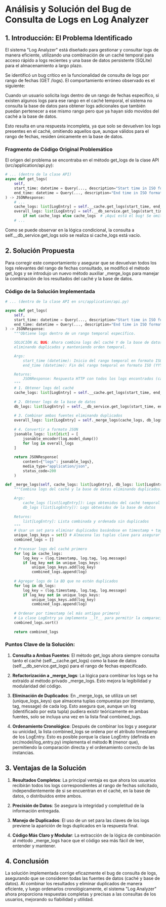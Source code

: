 # Análisis y Solución del Bug de Consulta de Logs en Log Analyzer

## 1. Introducción: El Problema Identificado

El sistema "Log Analyzer" está diseñado para gestionar y consultar logs de manera eficiente, utilizando una combinación de un caché temporal para acceso rápido a logs recientes y una base de datos persistente (SQLite) para el almacenamiento a largo plazo.

Se identificó un bug crítico en la funcionalidad de consulta de logs por rango de fechas (GET /logs). El comportamiento erróneo observado es el siguiente:

Cuando un usuario solicita logs dentro de un rango de fechas específico, si existen algunos logs para ese rango en el caché temporal, el sistema no consulta la base de datos para obtener logs adicionales que también puedan pertenecer a ese mismo rango pero que ya hayan sido movidos del caché a la base de datos.

Esto resulta en una respuesta incompleta, ya que solo se devuelven los logs presentes en el caché, omitiendo aquellos que, aunque válidos para el rango de fechas, residen únicamente en la base de datos.

### Fragmento de Código Original Problemático

El origen del problema se encontraba en el método get_logs de la clase API (src/application/api.py):

```python
# ... (dentro de la clase API)
async def get_logs(
    self, 
    start_time: datetime = Query(..., description="Start time in ISO format"), 
    end_time: datetime = Query(..., description="End time in ISO format")
) -> JSONResponse:
    # ...
    cache_logs: list[LogEntry] = self.__cache.get_logs(start_time, end_time)
    overall_logs: list[LogEntry] = self.__db_service.get_logs(start_time, end_time) \
        if not cache_logs else cache_logs  # ¡Aquí está el bug! Se omite la BD si cache_logs no está vacío.
    # ...
```

Como se puede observar en la lógica condicional, la consulta a self.__db_service.get_logs solo se realiza si cache_logs está vacío.

## 2. Solución Propuesta

Para corregir este comportamiento y asegurar que se devuelvan todos los logs relevantes del rango de fechas consultado, se modificó el método get_logs y se introdujo un nuevo método auxiliar _merge_logs para manejar la combinación de los resultados del caché y la base de datos.

### Código de la Solución Implementada

```python
# ... (dentro de la clase API en src/application/api.py)

async def get_logs(
    self, 
    start_time: datetime = Query(..., description="Start time in ISO format"), 
    end_time: datetime = Query(..., description="End time in ISO format")
) -> JSONResponse:
    """Obtiene logs dentro de un rango temporal específico.

    SOLUCIÓN AL BUG: Ahora combina logs del caché Y de la base de datos,
    eliminando duplicados y manteniendo orden temporal.

    Args:
        start_time (datetime): Inicio del rango temporal en formato ISO (YYYY-MM-DDTHH:MM:SS)
        end_time (datetime): Fin del rango temporal en formato ISO (YYYY-MM-DDTHH:MM:SS)

    Returns:
        JSONResponse: Respuesta HTTP con todos los logs encontrados (caché + BD)
    """
    # 1. Obtener logs del caché
    cache_logs: list[LogEntry] = self.__cache.get_logs(start_time, end_time)
    
    # 2. Obtener logs de la base de datos
    db_logs: list[LogEntry] = self.__db_service.get_logs(start_time, end_time)
    
    # 3. Combinar ambas fuentes eliminando duplicados
    overall_logs: list[LogEntry] = self._merge_logs(cache_logs, db_logs)
    
    # 4. Convertir a formato JSON
    jsonable_logs: list[dict] = [
        jsonable_encoder(log.model_dump())
        for log in overall_logs
    ]
    
    return JSONResponse(
        content={"logs": jsonable_logs}, 
        media_type="application/json", 
        status_code=200
    )

def _merge_logs(self, cache_logs: list[LogEntry], db_logs: list[LogEntry]) -> list[LogEntry]:
    """Combina logs del caché y la base de datos eliminando duplicados.
    
    Args:
        cache_logs (list[LogEntry]): Logs obtenidos del caché temporal
        db_logs (list[LogEntry]): Logs obtenidos de la base de datos
        
    Returns:
        list[LogEntry]: Lista combinada y ordenada sin duplicados
    """
    # Usar un set para eliminar duplicados basándose en timestamp + tag + message
    unique_logs_keys = set() # Almacena las tuplas clave para asegurar unicidad
    combined_logs = []
    
    # Procesar logs del caché primero
    for log in cache_logs:
        log_key = (log.timestamp, log.tag, log.message)
        if log_key not in unique_logs_keys:
            unique_logs_keys.add(log_key)
            combined_logs.append(log)
    
    # Agregar logs de la BD que no estén duplicados
    for log in db_logs:
        log_key = (log.timestamp, log.tag, log.message)
        if log_key not in unique_logs_keys:
            unique_logs_keys.add(log_key)
            combined_logs.append(log)
    
    # Ordenar por timestamp (el más antiguo primero)
    # La clase LogEntry ya implementa __lt__ para permitir la comparación directa
    combined_logs.sort() 
    
    return combined_logs
```

### Puntos Clave de la Solución:

1. **Consulta a Ambas Fuentes**: El método get_logs ahora siempre consulta tanto el caché (self.__cache.get_logs) como la base de datos (self.__db_service.get_logs) para el rango de fechas especificado.

2. **Refactorización a _merge_logs**: La lógica para combinar los logs se ha extraído al método privado _merge_logs. Esto mejora la legibilidad y modularidad del código.

3. **Eliminación de Duplicados**: En _merge_logs, se utiliza un set (unique_logs_keys) que almacena tuplas compuestas por (timestamp, tag, message) de cada log. Esto asegura que, aunque un log (identificado por esta tupla) pudiera existir teóricamente en ambas fuentes, solo se incluya una vez en la lista final combined_logs.

4. **Ordenamiento Cronológico**: Después de combinar los logs y asegurar su unicidad, la lista combined_logs se ordena por el atributo timestamp de los LogEntry. Esto es posible porque la clase LogEntry (definida en src/model/log_entry.py) implementa el método __lt__ (menor que), permitiendo la comparación directa y el ordenamiento correcto de las instancias.

## 3. Ventajas de la Solución

1. **Resultados Completos**: La principal ventaja es que ahora los usuarios recibirán todos los logs correspondientes al rango de fechas solicitado, independientemente de si se encuentran en el caché, en la base de datos, o distribuidos entre ambos.

2. **Precisión de Datos**: Se asegura la integridad y completitud de la información entregada.

3. **Manejo de Duplicados**: El uso de un set para las claves de los logs previene la aparición de logs duplicados en la respuesta final.

4. **Código Más Claro y Modular**: La extracción de la lógica de combinación al método _merge_logs hace que el código sea más fácil de leer, entender y mantener.

## 4. Conclusión

La solución implementada corrige eficazmente el bug de consulta de logs, asegurando que se consideren todas las fuentes de datos (caché y base de datos). Al combinar los resultados y eliminar duplicados de manera eficiente, y luego ordenarlos cronológicamente, el sistema "Log Analyzer" ahora proporciona respuestas completas y precisas a las consultas de los usuarios, mejorando su fiabilidad y utilidad.